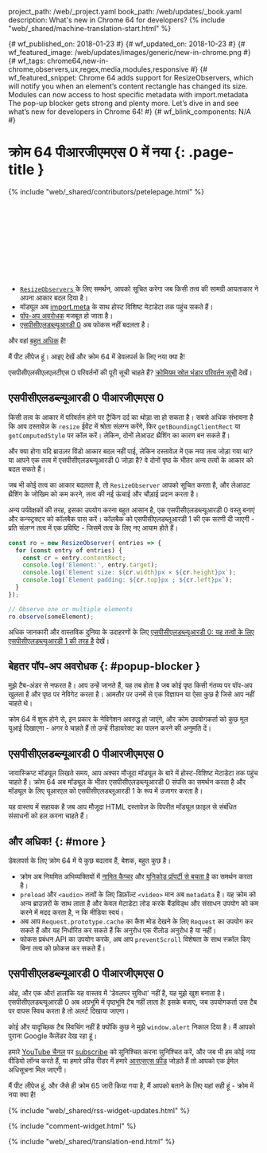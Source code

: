 project_path: /web/_project.yaml
book_path: /web/updates/_book.yaml
description: What's new in Chrome 64 for developers?
{% include "web/_shared/machine-translation-start.html" %}

{# wf_published_on: 2018-01-23 #}
{# wf_updated_on: 2018-10-23 #}
{# wf_featured_image: /web/updates/images/generic/new-in-chrome.png #}
{# wf_tags: chrome64,new-in-chrome,observers,ux,regex,media,modules,responsive #}
{# wf_featured_snippet: Chrome 64 adds support for ResizeObservers, which will notify you when an element’s content rectangle has changed its size. Modules can now access to host specific metadata with import.metadata The pop-up blocker gets strong and plenty more. Let’s dive in and see what’s new for developers in Chrome 64! #}
{# wf_blink_components: N/A #}

# क्रोम 64 पीआरजीएमएस 0 में नया {: .page-title }

{% include "web/_shared/contributors/petelepage.html" %}

<div class="clearfix"></div>

<div class="video-wrapper">  <iframe class="devsite-embedded-youtube-video" data-video-id="y5sb-icqOyg"
          data-autohide="1" data-showinfo="0" frameborder="0" allowfullscreen>
  </iframe>
</Div>

* [`ResizeObservers` ](#resizeobserver) के लिए समर्थन, आपको सूचित करेगा जब किसी तत्व की सामग्री आयताकार ने अपना आकार बदल दिया है।
* मॉड्यूल अब [import.meta](#import-meta) के साथ होस्ट विशिष्ट मेटाडेटा तक पहुंच सकते हैं।
* [पॉप-अप अवरोधक](#popup-blocker) मजबूत हो जाता है।
* [एसपीसीएलडब्ल्यूआरडी 0](#window-alert) अब फोकस नहीं बदलता है।

और वहां [बहुत अधिक](#more) है!

मैं पीट लीपेज हूं। आइए देखें और क्रोम 64 में डेवलपर्स के लिए नया क्या है!

<div class="clearfix"></div>

एसपीसीएलसीएलएलटीएस 0 परिवर्तनों की पूरी सूची चाहते हैं? [क्रोमियम स्रोत भंडार परिवर्तन सूची](https://chromium.googlesource.com/chromium/src/+log/63.0.3239.84..64.0.3282.140) देखें।

## एसपीसीएलडब्ल्यूआरडी 0 पीआरजीएमएस 0

किसी तत्व के आकार में परिवर्तन होने पर ट्रैकिंग दर्द का थोड़ा सा हो सकता है। सबसे अधिक संभावना है कि आप दस्तावेज़ के `resize` ईवेंट में श्रोता संलग्न करेंगे, फिर `getBoundingClientRect` या `getComputedStyle` पर कॉल करें। लेकिन, दोनों लेआउट थ्रैशिंग का कारण बन सकते हैं।

और क्या होगा यदि ब्राउज़र विंडो आकार बदल नहीं पाई, लेकिन दस्तावेज़ में एक नया तत्व जोड़ा गया था? या आपने एक तत्व में एसपीसीएलडब्ल्यूआरडी 0 जोड़ा है? वे दोनों पृष्ठ के भीतर अन्य तत्वों के आकार को बदल सकते हैं।

जब भी कोई तत्व का आकार बदलता है, तो `ResizeObserver` आपको सूचित करता है, और लेआउट थ्रैशिंग के जोखिम को कम करने, तत्व की नई ऊंचाई और चौड़ाई प्रदान करता है।

अन्य पर्यवेक्षकों की तरह, इसका उपयोग करना बहुत आसान है, एक एसपीसीएलडब्ल्यूआरडी 0 वस्तु बनाएं और कन्स्ट्रक्टर को कॉलबैक पास करें। कॉलबैक को एसपीसीएलडब्लूआरडी 1 की एक सरणी दी जाएगी - प्रति संलग्न तत्व में एक प्रविष्टि - जिसमें तत्व के लिए नए आयाम होते हैं।

```js
const ro = new ResizeObserver( entries => {
  for (const entry of entries) {
    const cr = entry.contentRect;
    console.log('Element:', entry.target);
    console.log(`Element size: ${cr.width}px × ${cr.height}px`);
    console.log(`Element padding: ${cr.top}px ; ${cr.left}px`);
  }
});

// Observe one or multiple elements
ro.observe(someElement);
```

अधिक जानकारी और वास्तविक दुनिया के उदाहरणों के लिए [एसपीसीएलडब्ल्यूआरडी 0: यह तत्वों के लिए एसपीसीएलडब्ल्यूआरडी 1 की तरह है](/web/updates/2016/10/resizeobserver) देखें।


## बेहतर पॉप-अप अवरोधक {: #popup-blocker }

मुझे टैब-अंडर से नफरत है। आप उन्हें जानते हैं, यह तब होता है जब कोई पृष्ठ किसी गंतव्य पर पॉप-अप खुलता है और पृष्ठ पर नेविगेट करता है। आमतौर पर उनमें से एक विज्ञापन या ऐसा कुछ है जिसे आप नहीं चाहते थे।

क्रोम 64 में शुरू होने से, इन प्रकार के नेविगेशन अवरुद्ध हो जाएंगे, और क्रोम उपयोगकर्ता को कुछ मूल यूआई दिखाएगा - अगर वे चाहते हैं तो उन्हें रीडायरेक्ट का पालन करने की अनुमति दें।


## एसपीसीएलडब्ल्यूआरडी 0 पीआरजीएमएस 0

जावास्क्रिप्ट मॉड्यूल लिखते समय, आप अक्सर मौजूदा मॉड्यूल के बारे में होस्ट-विशिष्ट मेटाडेटा तक पहुंच चाहते हैं। क्रोम 64 अब मॉड्यूल के भीतर एसपीसीएलडब्ल्यूआरडी 0 संपत्ति का समर्थन करता है और मॉड्यूल के लिए यूआरएल को एसपीसीएलडब्लूआरडी 1 के रूप में उजागर करता है।

यह वास्तव में सहायक है जब आप मौजूदा HTML दस्तावेज़ के विपरीत मॉड्यूल फ़ाइल से संबंधित संसाधनों को हल करना चाहते हैं।


## और अधिक! {: #more }

डेवलपर्स के लिए क्रोम 64 में ये कुछ बदलाव हैं, बेशक, बहुत कुछ है।

* क्रोम अब नियमित अभिव्यक्तियों में [नामित कैप्चर](/web/updates/2017/07/upcoming-regexp-features#named_captures) और [यूनिकोड प्रॉपर्टी से बचता है](/web/updates/2017/07/upcoming-regexp-features#unicode_property_escapes) का समर्थन करता है।
* `preload` और `<audio>` तत्वों के लिए डिफ़ॉल्ट `<video>` मान अब `metadata` है। यह क्रोम को अन्य ब्राउज़रों के साथ लाता है और केवल मेटाडेटा लोड करके बैंडविड्थ और संसाधन उपयोग को कम करने में मदद करता है, न कि मीडिया स्वयं।
* अब आप `Request.prototype.cache` का कैश मोड देखने के लिए `Request` का उपयोग कर सकते हैं और यह निर्धारित कर सकते हैं कि अनुरोध एक रीलोड अनुरोध है या नहीं।
* फोकस प्रबंधन API का उपयोग करके, अब आप `preventScroll` विशेषता के साथ स्क्रॉल किए बिना तत्व को फ़ोकस कर सकते हैं।

## एसपीसीएलडब्ल्यूआरडी 0 पीआरजीएमएस 0

ओह, और एक और! हालांकि यह वास्तव में 'डेवलपर सुविधा' नहीं है, यह मुझे खुश बनाता है। एसपीसीएलडब्ल्यूआरडी 0 अब अग्रभूमि में पृष्ठभूमि टैब नहीं लाता है! इसके बजाए, जब उपयोगकर्ता उस टैब पर वापस स्विच करता है तो अलर्ट दिखाया जाएगा।

कोई और यादृच्छिक टैब स्विचिंग नहीं है क्योंकि कुछ ने मुझे `window.alert` निकाल दिया है। मैं आपको पुराना Google कैलेंडर देख रहा हूं।


हमारे [YouTube चैनल](https://goo.gl/6FP1a5) पर [subscribe](https://www.youtube.com/user/ChromeDevelopers/) को सुनिश्चित करना सुनिश्चित करें, और जब भी हम कोई नया वीडियो लॉन्च करते हैं, या हमारे फ़ीड रीडर में हमारे [आरएसएस फ़ीड](/web/shows/rss.xml) जोड़ते हैं तो आपको एक ईमेल अधिसूचना मिल जाएगी।


मैं पीट लीपेज हूं, और जैसे ही क्रोम 65 जारी किया गया है, मैं आपको बताने के लिए यहां सही हूं - क्रोम में नया क्या है!

{% include "web/_shared/rss-widget-updates.html" %}

{% include "comment-widget.html" %}

{% include "web/_shared/translation-end.html" %}
